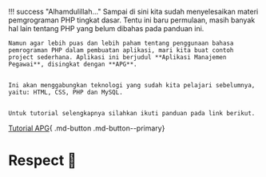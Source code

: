 !!! success "Alhamdulillah..."
    Sampai di sini kita sudah menyelesaikan materi pemgrograman PHP tingkat dasar. Tentu ini baru permulaan, masih banyak hal lain tentang PHP yang belum dibahas pada panduan ini.


    Namun agar lebih puas dan lebih paham tentang penggunaan bahasa pemrograman PHP dalam pembuatan aplikasi, mari kita buat contoh project sederhana. Aplikasi ini berjudul **Aplikasi Manajemen Pegawai**, disingkat dengan **APG**.
    
    
    Ini akan menggabungkan teknologi yang sudah kita pelajari sebelumnya, yaitu: HTML, CSS, PHP dan MySQL.
    
    
    Untuk tutorial selengkapnya silahkan ikuti panduan pada link berikut.

[Tutorial APG][apg]{ .md-button .md-button--primary}

[apg]: https://masipnu.github.io/apg-beta/


# Respect 🫡
